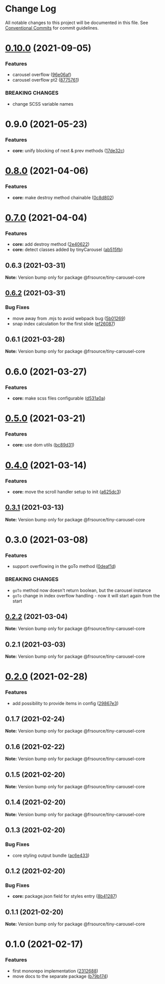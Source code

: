 # Change Log

All notable changes to this project will be documented in this file.
See [Conventional Commits](https://conventionalcommits.org) for commit guidelines.

# [0.10.0](https://github.com/FRSource/tiny-carousel/compare/@frsource/tiny-carousel-core@0.9.0...@frsource/tiny-carousel-core@0.10.0) (2021-09-05)


### Features

* carousel overflow ([96e06af](https://github.com/FRSource/tiny-carousel/commit/96e06af280f358f65dc87117a604b2fdf13a9c47))
* carousel overflow pt2 ([8775761](https://github.com/FRSource/tiny-carousel/commit/8775761891174214dee54cc96908253675d3465e))


### BREAKING CHANGES

* change SCSS variable names





# 0.9.0 (2021-05-23)


### Features

* **core:** unify blocking of next & prev methods ([17de32c](https://github.com/FRSource/tiny-carousel/commit/17de32c641f6fe2da77bae8743a4eb7af3792de0))





# [0.8.0](https://github.com/FRSource/tiny-carousel/compare/@frsource/tiny-carousel-core@0.7.0...@frsource/tiny-carousel-core@0.8.0) (2021-04-06)


### Features

* **core:** make destroy method chainable ([0c8d802](https://github.com/FRSource/tiny-carousel/commit/0c8d80262e6c06018ce0d0ccad16e2cc79c5aa27))





# [0.7.0](https://github.com/FRSource/tiny-carousel/compare/@frsource/tiny-carousel-core@0.6.3...@frsource/tiny-carousel-core@0.7.0) (2021-04-04)


### Features

* **core:** add destroy method ([2e40622](https://github.com/FRSource/tiny-carousel/commit/2e40622cd9b4ca25ac7ca04511ee2fb72c1e42fb))
* **core:** detect classes added by tinyCarousel ([ab515fb](https://github.com/FRSource/tiny-carousel/commit/ab515fbf7ae4bba59d267ab2479fe748b0fd746a))





## 0.6.3 (2021-03-31)

**Note:** Version bump only for package @frsource/tiny-carousel-core





## [0.6.2](https://github.com/FRSource/tiny-carousel/compare/@frsource/tiny-carousel-core@0.6.1...@frsource/tiny-carousel-core@0.6.2) (2021-03-31)


### Bug Fixes

* move away from .mjs to avoid webpack bug ([5b01269](https://github.com/FRSource/tiny-carousel/commit/5b01269b8bb2cc607c3323ea54a7fe5d89a0363a))
* snap index calculation for the first slide ([ef26087](https://github.com/FRSource/tiny-carousel/commit/ef2608795b6771100eace86f20548784b42e33f7))





## 0.6.1 (2021-03-28)

**Note:** Version bump only for package @frsource/tiny-carousel-core





# 0.6.0 (2021-03-27)


### Features

* **core:** make scss files configurable ([d531a0a](https://github.com/FRSource/tiny-carousel/commit/d531a0ac40f001f3bc4d4dc5285ea22829b5f644))





# [0.5.0](https://github.com/FRSource/tiny-carousel/compare/@frsource/tiny-carousel-core@0.4.0...@frsource/tiny-carousel-core@0.5.0) (2021-03-21)


### Features

* **core:** use dom utils ([bc89d31](https://github.com/FRSource/tiny-carousel/commit/bc89d31cb0f8e48bcd5ac278ebadebf822b425e9))





# [0.4.0](https://github.com/FRSource/tiny-carousel/compare/@frsource/tiny-carousel-core@0.3.1...@frsource/tiny-carousel-core@0.4.0) (2021-03-14)


### Features

* **core:** move the scroll handler setup to init ([a625dc3](https://github.com/FRSource/tiny-carousel/commit/a625dc398824bae4940f32a43cf2884390d668fc))





## [0.3.1](https://github.com/FRSource/tiny-carousel/compare/@frsource/tiny-carousel-core@0.3.0...@frsource/tiny-carousel-core@0.3.1) (2021-03-13)

**Note:** Version bump only for package @frsource/tiny-carousel-core





# 0.3.0 (2021-03-08)


### Features

* support overflowing in the goTo method ([0deaf1d](https://github.com/FRSource/tiny-carousel/commit/0deaf1dfa7f17f55c2d4c454d1cc10f18ad7f8a0))


### BREAKING CHANGES

* `goTo` method now doesn't return boolean, but the carousel instance
* `goTo` change in index overflow handling - now it will start again from the start





## [0.2.2](https://github.com/FRSource/tiny-carousel/compare/@frsource/tiny-carousel-core@0.2.1...@frsource/tiny-carousel-core@0.2.2) (2021-03-04)

**Note:** Version bump only for package @frsource/tiny-carousel-core





## 0.2.1 (2021-03-03)

**Note:** Version bump only for package @frsource/tiny-carousel-core





# [0.2.0](https://github.com/FRSource/tiny-carousel/compare/@frsource/tiny-carousel-core@0.1.7...@frsource/tiny-carousel-core@0.2.0) (2021-02-28)


### Features

* add possibility to provide items in config ([29867e3](https://github.com/FRSource/tiny-carousel/commit/29867e39526acd4d28c1efe0301a745520ca5880))





## 0.1.7 (2021-02-24)

**Note:** Version bump only for package @frsource/tiny-carousel-core





## 0.1.6 (2021-02-22)

**Note:** Version bump only for package @frsource/tiny-carousel-core





## 0.1.5 (2021-02-20)

**Note:** Version bump only for package @frsource/tiny-carousel-core





## 0.1.4 (2021-02-20)

**Note:** Version bump only for package @frsource/tiny-carousel-core





## 0.1.3 (2021-02-20)


### Bug Fixes

* core styling output bundle ([ac6e433](https://github.com/FRSource/tiny-carousel/commit/ac6e433d8496b99ab7ffb68cbf58bf8b6d3d0ce0))





## 0.1.2 (2021-02-20)


### Bug Fixes

* **core:** package.json field for styles entry ([8b41287](https://github.com/FRSource/tiny-carousel/commit/8b412873818cc94e6810f3247046477a53d150ed))





## 0.1.1 (2021-02-20)

**Note:** Version bump only for package @frsource/tiny-carousel-core





# 0.1.0 (2021-02-17)


### Features

* first monorepo implementation ([2312688](https://github.com/FRSource/tiny-carousel/commit/2312688645844099d71c228e9c94c5313fe33a61))
* move docs to the separate package ([b79b174](https://github.com/FRSource/tiny-carousel/commit/b79b174774e401d09ba2fd3877475741282c6eca))
